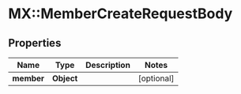# MX::MemberCreateRequestBody

## Properties
Name | Type | Description | Notes
------------ | ------------- | ------------- | -------------
**member** | **Object** |  | [optional] 


